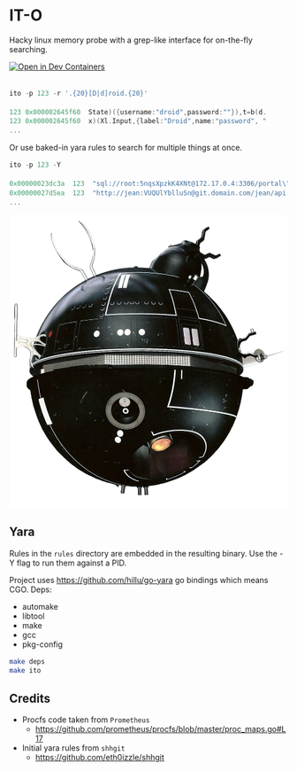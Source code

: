 # IT-O

Hacky linux memory probe with a grep-like interface for on-the-fly searching.

[![Open in Dev Containers](https://img.shields.io/static/v1?label=Dev%20Containers&message=Open&color=blue&logo=visualstudiocode)](https://vscode.dev/redirect?url=vscode://ms-vscode-remote.remote-containers/cloneInVolume?url=https://github.com/audibleblink/it-o)

```go

ito -p 123 -r '.{20}[D|d]roid.{20}'

123	0x000002645f60	State)({username:"droid",password:""}),t=b(d.
123	0x000002645f60	x)(Xl.Input,{label:"Droid",name:"password", "
...
```

Or use baked-in yara rules to search for multiple things at once.
```go
ito -p 123 -Y

0x00000023dc3a  123  "sql://root:5nqsXpzkK4XNt@172.17.0.4:3306/portal\""        username_and_password_in_uri
0x00000027d5ea  123  "http://jean:VUQUlYblluSn@git.domain.com/jean/api.git"     username_and_password_in_uri
...
```

<img src="ito.webp" />

## Yara

Rules in the `rules` directory are embedded in the resulting binary. Use the -Y flag to run them
against a PID.

Project uses https://github.com/hillu/go-yara go bindings which means CGO.
Deps:
  - automake
  - libtool
  - make
  - gcc
  - pkg-config

```sh
make deps
make ito
```

## Credits

- Procfs code taken from `Prometheus`
  - https://github.com/prometheus/procfs/blob/master/proc_maps.go#L17
- Initial yara rules from  `shhgit`
  - https://github.com/eth0izzle/shhgit
